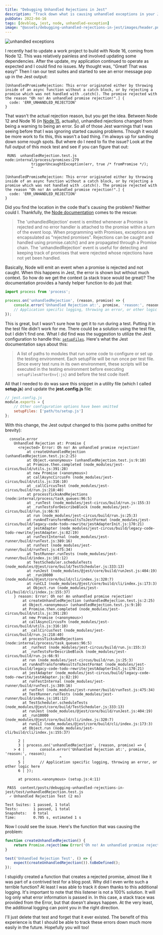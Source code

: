 ```yaml
---
title: "Debugging Unhandled Rejections in Jest"
description: "Track down what is causing unhandled exceptions in your Jest tests"
pubDate: 2022-04-16
tags: [devblog, jest, node, unhandled-exception]
image: "@assets/debugging-unhandled-rejections-in-jest/images/header.png"
---
```


![unhandled exceptions](@assets/debugging-unhandled-rejections-in-jest/images/header.png "Unhandled Exceptions")

I recently had to update a work project to build with Node 16, coming from Node 12. This was relatively painless and involved updating some dependencies. After the update, my application continued to operate as expected and I could find no issues. My thought was, "Great! That was easy!" Then I ran our test suites and started to see an error message pop up in the Jest output:

```shell
[UnhandledPromiseRejection: This error originated either by throwing inside of an async function without a catch block, or by rejecting a promise which was not handled with .catch(). The promise rejected with the reason "Oh no! An unhandled promise rejection!".] {
  code: 'ERR_UNHANDLED_REJECTION'
}
```

That wasn't the actual rejection reason, but you get the idea. Between Node 12 and Node 16 (in [Node 15](https://developer.ibm.com/blogs/nodejs-15-release-blog/), actually), unhandled rejections changed from being a warning to being an error. So all of those Jest warnings that I was seeing before that I was ignoring started causing problems. Though it would be more work to fix this, this wasn't a bad thing. I'm always up for sanding down some rough spots. But where do I need to fix the issue? Look at the full output of this mock test and see if you can figure that out:

```shell
 RUNS  unhandledRejection.test.js
node:internal/process/promises:279
            triggerUncaughtException(err, true /* fromPromise */);
            ^

[UnhandledPromiseRejection: This error originated either by throwing inside of an async function without a catch block, or by rejecting a promise which was not handled with .catch(). The promise rejected with the reason "Oh no! An unhandled promise rejection!".] {
  code: 'ERR_UNHANDLED_REJECTION'
}
```

Did you find the location in the code that's causing the problem? Neither could I. Thankfully, the [Node documentation](https://nodejs.org/api/process.html#process_event_unhandledrejection) comes to the rescue:

> The 'unhandledRejection' event is emitted whenever a Promise is rejected and no error handler is attached to the promise within a turn of the event loop. When programming with Promises, exceptions are encapsulated as "rejected promises". Rejections can be caught and handled using promise.catch() and are propagated through a Promise chain. The 'unhandledRejection' event is useful for detecting and keeping track of promises that were rejected whose rejections have not yet been handled.

Basically, Node will emit an event when a promise is rejected and not caught. When this happens in Jest, the error is shown but without much context. So how do we get the context (a stack trace would be great)? The documentation provides a handy helper function to do just that:

```javascript
import process from 'process';

process.on('unhandledRejection', (reason, promise) => {
	console.error('Unhandled Rejection at:', promise, 'reason:', reason);
	// Application specific logging, throwing an error, or other logic here
});
```

This is great, but I wasn't sure how to get it to run during a test. Putting it in the test file didn't work for me. There could be a solution using the test file, but I didn't find one. What I did find was the suggestion to utilize the Jest configuration to handle this: [`setupFiles`](https://jestjs.io/docs/configuration#setupfiles-array). Here's what the Jest documentation says about this:

> A list of paths to modules that run some code to configure or set up the testing environment. Each setupFile will be run once per test file. Since every test runs in its own environment, these scripts will be executed in the testing environment before executing `setupFilesAfterEnv{:js}` and before the test code itself.

All that I needed to do was save this snippet in a utility file (which I called **setup.js**) and update the **jest.config.js** file:

```javascript
// jest.config.js
module.exports = {
	// Other configuration options have been omitted
	setupFiles: ['path/to/setup.js']
};
```

With this change, the Jest output changed to this (some paths omitted for brevity):

```shell
  console.error
    Unhandled Rejection at: Promise {
      <rejected> Error: Oh no! An unhandled promise rejection!
          at createUnhandledRejection (unhandledRejection.test.js:2:25)
          at Object.<anonymous> (unhandledRejection.test.js:9:10)
          at Promise.then.completed (node_modules/jest-circus/build/utils.js:391:28)
          at new Promise (<anonymous>)
          at callAsyncCircusFn (node_modules/jest-circus/build/utils.js:316:10)
          at _callCircusTest (node_modules/jest-circus/build/run.js:218:40)
          at processTicksAndRejections (node:internal/process/task_queues:96:5)
          at _runTest (node_modules/jest-circus/build/run.js:155:3)
          at _runTestsForDescribeBlock (node_modules/jest-circus/build/run.js:66:9)
          at run (node_modules/jest-circus/build/run.js:25:3)
          at runAndTransformResultsToJestFormat (node_modules/jest-circus/build/legacy-code-todo-rewrite/jestAdapterInit.js:170:21)
          at jestAdapter (node_modules/jest-circus/build/legacy-code-todo-rewrite/jestAdapter.js:82:19)
          at runTestInternal (node_modules/jest-runner/build/runTest.js:389:16)
          at runTest (node_modules/jest-runner/build/runTest.js:475:34)
          at TestRunner.runTests (node_modules/jest-runner/build/index.js:101:12)
          at TestScheduler.scheduleTests (node_modules/@jest/core/build/TestScheduler.js:333:13)
          at runJest (node_modules/@jest/core/build/runJest.js:404:19)
          at _run10000 (node_modules/@jest/core/build/cli/index.js:320:7)
          at runCLI (node_modules/@jest/core/build/cli/index.js:173:3)
          at Object.run (node_modules/jest-cli/build/cli/index.js:155:37)
    } reason: Error: Oh no! An unhandled promise rejection!
        at createUnhandledRejection (unhandledRejection.test.js:2:25)
        at Object.<anonymous> (unhandledRejection.test.js:9:10)
        at Promise.then.completed (node_modules/jest-circus/build/utils.js:391:28)
        at new Promise (<anonymous>)
        at callAsyncCircusFn (node_modules/jest-circus/build/utils.js:316:10)
        at _callCircusTest (node_modules/jest-circus/build/run.js:218:40)
        at processTicksAndRejections (node:internal/process/task_queues:96:5)
        at _runTest (node_modules/jest-circus/build/run.js:155:3)
        at _runTestsForDescribeBlock (node_modules/jest-circus/build/run.js:66:9)
        at run (node_modules/jest-circus/build/run.js:25:3)
        at runAndTransformResultsToJestFormat (node_modules/jest-circus/build/legacy-code-todo-rewrite/jestAdapterInit.js:170:21)
        at jestAdapter (node_modules/jest-circus/build/legacy-code-todo-rewrite/jestAdapter.js:82:19)
        at runTestInternal (node_modules/jest-runner/build/runTest.js:389:16)
        at runTest (node_modules/jest-runner/build/runTest.js:475:34)
        at TestRunner.runTests (node_modules/jest-runner/build/index.js:101:12)
        at TestScheduler.scheduleTests (node_modules/@jest/core/build/TestScheduler.js:333:13)
        at runJest (node_modules/@jest/core/build/runJest.js:404:19)
        at _run10000 (node_modules/@jest/core/build/cli/index.js:320:7)
        at runCLI (node_modules/@jest/core/build/cli/index.js:173:3)
        at Object.run (node_modules/jest-cli/build/cli/index.js:155:37)

      2 |
      3 | process.on('unhandledRejection', (reason, promise) => {
    > 4 |       console.error('Unhandled Rejection at:', promise, 'reason:', reason);
        |                ^
      5 |       // Application specific logging, throwing an error, or other logic here
      6 | });

      at process.<anonymous> (setup.js:4:11)

 PASS  content/posts/debugging-unhandled-rejections-in-jest/test/unhandledRejection.test.js
  ✓ Unhandled Rejection Test (2 ms)

Test Suites: 1 passed, 1 total
Tests:       1 passed, 1 total
Snapshots:   0 total
Time:        0.705 s, estimated 1 s
```

Now I could see the issue. Here's the function that was causing the problem:

```javascript
function createUnhandledRejection() {
	return Promise.reject(new Error('Oh no! An unhandled promise rejection!'));
}

test('Unhandled Rejection Test', () => {
	expect(createUnhandledRejection()).toBeDefined();
});
```

I stupidly created a function that creates a rejected promise, almost like it was part of a contrived test for a blog post. Why did I even write such a terrible function? At least I was able to track it down thanks to this additional logging. It's important to note that this listener is not a 100% solution. It will log only what error information is passed in. In this case, a stack trace was provided from the Error, but that doesn't always happen. At the very least, the additional logging can point you in the right direction.

I'll just delete that test and forget that it ever existed. The benefit of this experience is that I should be able to track these errors down much more easily in the future. Hopefully you will too!
